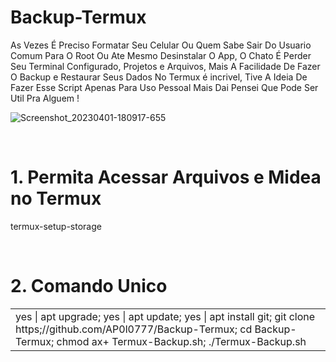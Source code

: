# Backup-Termux
<p> As Vezes É Preciso Formatar Seu Celular Ou Quem Sabe Sair Do Usuario Comum Para O Root Ou Ate Mesmo Desinstalar O App, O Chato É Perder Seu Terminal Configurado, Projetos e Arquivos, Mais A Facilidade De Fazer O Backup e Restaurar Seus Dados No Termux é incrivel, Tive A Ideia De Fazer Esse Script Apenas Para Uso Pessoal Mais Dai Pensei Que Pode Ser Util Pra Alguem ! </p> 

![Screenshot_20230401-180917-655](https://user-images.githubusercontent.com/105818448/229314085-70924c6b-a507-4fba-8d15-ea5a0bcd2563.png)

<br>
<h1> 1. Permita Acessar Arquivos e Midea no Termux  </h1>
<p>termux-setup-storage</p>
<br>
<table>

<tbody>
<h1> 2. Comando Unico</h1>
<tr>
<td>yes | apt upgrade; yes | apt update; yes | apt install git; git clone https;//github.com/AP0l0777/Backup-Termux; cd Backup-Termux; chmod ax+ Termux-Backup.sh; ./Termux-Backup.sh</td>
</tr>
</tbody>
</tab
